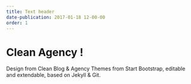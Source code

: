 ```yaml
---
title: Text header
date-publication: 2017-01-18 12-00-00
order: 1
---
```

 

# Clean Agency !

Design from Clean Blog & Agency Themes from Start Bootstrap, editable and extendable, based on Jekyll & Git. 

